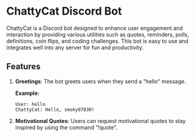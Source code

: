 # ChattyCat Discord Bot

ChattyCat is a Discord bot designed to enhance user engagement and interaction by providing various utilities such as quotes, reminders, polls, definitions, coin flips, and coding challenges. This bot is easy to use and integrates well into any server for fun and productivity.

## Features

1. **Greetings**: The bot greets users when they send a "hello" message.

   **Example:**
   ```text
   User: hello
   ChattyCat: Hello, smoky07830!

2. **Motivational Quotes**: Users can request motivational quotes to stay inspired by using the command "!quote".
